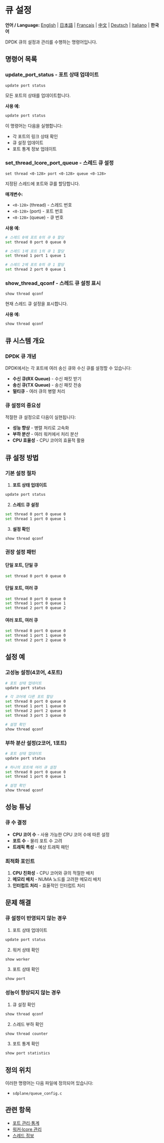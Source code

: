 # 큐 설정

**언어 / Language:** [English](../queue-configuration.md) | [日本語](../ja/queue-configuration.md) | [Français](../fr/queue-configuration.md) | [中文](../zh/queue-configuration.md) | [Deutsch](../de/queue-configuration.md) | [Italiano](../it/queue-configuration.md) | **한국어**

DPDK 큐의 설정과 관리를 수행하는 명령어입니다.

## 명령어 목록

### update_port_status - 포트 상태 업데이트
```
update port status
```

모든 포트의 상태를 업데이트합니다.

**사용 예:**
```bash
update port status
```

이 명령어는 다음을 실행합니다:
- 각 포트의 링크 상태 확인
- 큐 설정 업데이트
- 포트 통계 정보 업데이트

### set_thread_lcore_port_queue - 스레드 큐 설정
```
set thread <0-128> port <0-128> queue <0-128>
```

지정된 스레드에 포트와 큐를 할당합니다.

**매개변수:**
- `<0-128>` (thread) - 스레드 번호
- `<0-128>` (port) - 포트 번호
- `<0-128>` (queue) - 큐 번호

**사용 예:**
```bash
# 스레드 0에 포트 0의 큐 0 할당
set thread 0 port 0 queue 0

# 스레드 1에 포트 1의 큐 1 할당
set thread 1 port 1 queue 1

# 스레드 2에 포트 0의 큐 1 할당
set thread 2 port 0 queue 1
```

### show_thread_qconf - 스레드 큐 설정 표시
```
show thread qconf
```

현재 스레드 큐 설정을 표시합니다.

**사용 예:**
```bash
show thread qconf
```

## 큐 시스템 개요

### DPDK 큐 개념
DPDK에서는 각 포트에 여러 송신 큐와 수신 큐를 설정할 수 있습니다:

- **수신 큐(RX Queue)** - 수신 패킷 받기
- **송신 큐(TX Queue)** - 송신 패킷 전송
- **멀티큐** - 여러 큐의 병렬 처리

### 큐 설정의 중요성
적절한 큐 설정으로 다음이 실현됩니다:
- **성능 향상** - 병렬 처리로 고속화
- **부하 분산** - 여러 워커에서 처리 분산
- **CPU 효율성** - CPU 코어의 효율적 활용

## 큐 설정 방법

### 기본 설정 절차
1. **포트 상태 업데이트**
```bash
update port status
```

2. **스레드 큐 설정**
```bash
set thread 0 port 0 queue 0
set thread 1 port 0 queue 1
```

3. **설정 확인**
```bash
show thread qconf
```

### 권장 설정 패턴

#### 단일 포트, 단일 큐
```bash
set thread 0 port 0 queue 0
```

#### 단일 포트, 여러 큐
```bash
set thread 0 port 0 queue 0
set thread 1 port 0 queue 1
set thread 2 port 0 queue 2
```

#### 여러 포트, 여러 큐
```bash
set thread 0 port 0 queue 0
set thread 1 port 1 queue 0
set thread 2 port 2 queue 0
```

## 설정 예

### 고성능 설정(4코어, 4포트)
```bash
# 포트 상태 업데이트
update port status

# 각 코어에 다른 포트 할당
set thread 0 port 0 queue 0
set thread 1 port 1 queue 0
set thread 2 port 2 queue 0
set thread 3 port 3 queue 0

# 설정 확인
show thread qconf
```

### 부하 분산 설정(2코어, 1포트)
```bash
# 포트 상태 업데이트
update port status

# 하나의 포트에 여러 큐 설정
set thread 0 port 0 queue 0
set thread 1 port 0 queue 1

# 설정 확인
show thread qconf
```

## 성능 튜닝

### 큐 수 결정
- **CPU 코어 수** - 사용 가능한 CPU 코어 수에 따른 설정
- **포트 수** - 물리 포트 수 고려
- **트래픽 특성** - 예상 트래픽 패턴

### 최적화 포인트
1. **CPU 친화성** - CPU 코어와 큐의 적절한 배치
2. **메모리 배치** - NUMA 노드를 고려한 메모리 배치
3. **인터럽트 처리** - 효율적인 인터럽트 처리

## 문제 해결

### 큐 설정이 반영되지 않는 경우
1. 포트 상태 업데이트
```bash
update port status
```

2. 워커 상태 확인
```bash
show worker
```

3. 포트 상태 확인
```bash
show port
```

### 성능이 향상되지 않는 경우
1. 큐 설정 확인
```bash
show thread qconf
```

2. 스레드 부하 확인
```bash
show thread counter
```

3. 포트 통계 확인
```bash
show port statistics
```

## 정의 위치

이러한 명령어는 다음 파일에 정의되어 있습니다:
- `sdplane/queue_config.c`

## 관련 항목

- [포트 관리·통계](port-management.md)
- [워커·lcore 관리](worker-lcore-thread-management.md)
- [스레드 정보](worker-lcore-thread-management.md)